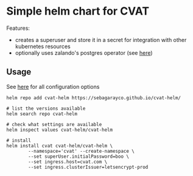 # Simple helm chart for CVAT

Features:

* creates a superuser and store it in a secret for integration with other kubernetes resources
* optionally uses zalando's postgres operator (see [here](zalando-pgo.md))

## Usage

See [here](charts/cvat-helm/README.md) for all configuration options

```shell
helm repo add cvat-helm https://sebagarayco.github.io/cvat-helm/

# list the versions available
helm search repo cvat-helm

# check what settings are available
helm inspect values cvat-helm/cvat-helm

# install
helm install cvat cvat-helm/cvat-helm \
        --namespace='cvat' --create-namespace \
        --set superUser.initialPassword=boo \
        --set ingress.host=cvat.com \
        --set ingress.clusterIssuer=letsencrypt-prod 

```
